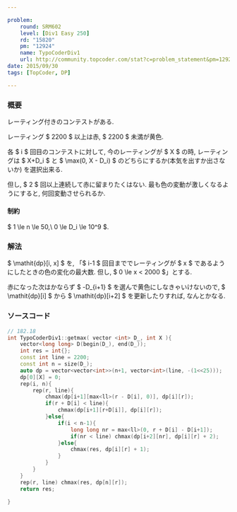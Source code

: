 ```yaml
---

problem:
    round: SRM602
    level: [Div1 Easy 250]
    rd: "15820"
    pm: "12924"
    name: TypoCoderDiv1
    url: http://community.topcoder.com/stat?c=problem_statement&pm=12924&rd=15820
date: 2015/09/30
tags: [TopCoder, DP]

---
```


### 概要

レーティング付きのコンテストがある.

レーティング $ 2200 $ 以上は赤, $ 2200 $ 未満が黄色.

各 $ i $ 回目のコンテストに対して, 今のレーティングが $ X $ の時,  レーティングは $ X+D_i $ と $ \max(0, X - D_i) $ のどちらにするか(本気を出すか出さないか) を選択出来る.

但し, $ 2 $ 回以上連続して赤に留まりたくはない.
最も色の変動が激しくなるようにすると, 何回変動させられるか.


#### 制約

$ 1 \le n \le 50,\ 0 \le D_i \le 10^9 $.

### 解法

$ \mathit{dp}[i, x] $ を, 「$ i-1 $ 回目まででレーティングが $ x $ であるようにしたときの色の変化の最大数. 但し, $ 0 \le x < 2000 $」とする.

赤になった次はかならず $ -D_{i+1} $ を選んで黄色にしなきゃいけないので, $ \mathit{dp}[i] $ から $ \mathit{dp}[i+2] $ を更新したりすれば, なんとかなる.

### ソースコード

~~~ cpp
// 182.18
int TypoCoderDiv1::getmax( vector <int> D_, int X ){
    vector<long long> D(begin(D_), end(D_));
    int res = int{};
    const int line = 2200;
    const int n = size(D_);
    auto dp = vector<vector<int>>(n+1, vector<int>(line, -(1<<25)));
    dp[0][X] = 0;
    rep(i, n){
        rep(r, line){
            chmax(dp[i+1][max<ll>(r - D[i], 0)], dp[i][r]);
            if(r + D[i] < line){
                chmax(dp[i+1][r+D[i]], dp[i][r]);
            }else{
                if(i < n-1){
                    long long nr = max<ll>(0, r + D[i] - D[i+1]);
                    if(nr < line) chmax(dp[i+2][nr], dp[i][r] + 2);
                }else{
                    chmax(res, dp[i][r] + 1);
                }
            }
        }
    }
    rep(r, line) chmax(res, dp[n][r]);
    return res;

}
~~~

